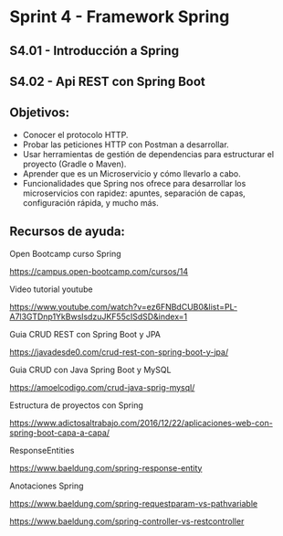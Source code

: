 
# Sprint 4 - Framework Spring 

## S4.01 - Introducción a Spring
## S4.02 - Api REST con Spring Boot


## Objetivos:
* Conocer el protocolo HTTP.
* Probar las peticiones HTTP con Postman a desarrollar.
* Usar herramientas de gestión de dependencias para estructurar el proyecto (Gradle o Maven).
* Aprender que es un Microservicio y cómo llevarlo a cabo.
* Funcionalidades que Spring nos ofrece para desarrollar los microservicios con rapidez: apuntes, separación de capas, configuración rápida, y mucho más.


## Recursos de ayuda:

Open Bootcamp curso Spring 

https://campus.open-bootcamp.com/cursos/14

Video tutorial youtube

https://www.youtube.com/watch?v=ez6FNBdCUB0&list=PL-A7l3GTDnp1YkBwslsdzuJKF55cISdSD&index=1

Guia CRUD REST con Spring Boot y JPA

https://javadesde0.com/crud-rest-con-spring-boot-y-jpa/

Guia CRUD con Java Spring Boot y MySQL

https://amoelcodigo.com/crud-java-sprig-mysql/

Estructura de proyectos con Spring

https://www.adictosaltrabajo.com/2016/12/22/aplicaciones-web-con-spring-boot-capa-a-capa/

ResponseEntities

https://www.baeldung.com/spring-response-entity

Anotaciones Spring

https://www.baeldung.com/spring-requestparam-vs-pathvariable

https://www.baeldung.com/spring-controller-vs-restcontroller


